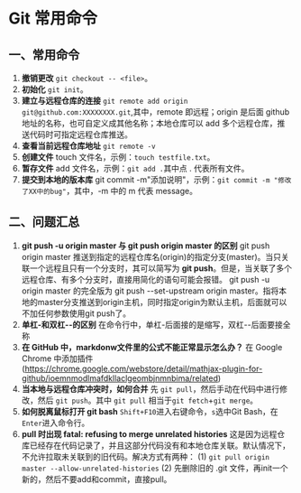 # Git 常用命令

## 一、常用命令
1. **撤销更改** `git checkout -- <file>`。
2. **初始化** `git init`。
3. **建立与远程仓库的连接** `git remote add origin git@github.com:XXXXXXXX.git`,其中，remote 即远程；origin 是后面 github 地址的名称，也可自定义成其他名称；本地仓库可以 add 多个远程仓库，推送代码时可指定远程仓库推送。
4. **查看当前远程仓库地址** `git remote -v`
5. **创建文件** touch 文件名，示例：`touch testfile.txt`。
6. **暂存文件** add 文件名，示例：`git add .`其中点 . 代表所有文件。
7. **提交到本地的版本库** git commit -m"添加说明"，示例：`git commit -m "修改了XX中的bug"`，其中，-m 中的 m 代表 message。

## 二、问题汇总
1. **git push -u origin master 与 git push origin master 的区别**
git push origin master 推送到指定的远程仓库名(origin)的指定分支(master)。当只关联一个远程且只有一个分支时，其可以简写为 **git push**。但是，当关联了多个远程仓库、有多个分支时，直接用简化的语句可能会报错。
git push -u origin master 的完全版为 git push --set-upstream origin master。指将本地的master分支推送到origin主机，同时指定origin为默认主机，后面就可以不加任何参数使用git push了。  
2. **单杠-和双杠--的区别**
   在命令行中，单杠-后面接的是缩写，双杠--后面要接全称
3. **在 GitHub 中，markdonw文件里的公式不能正常显示怎么办？**
   在 Google Chrome 中添加插件(https://chrome.google.com/webstore/detail/mathjax-plugin-for-github/ioemnmodlmafdkllaclgeombjnmnbima/related)
4. **当本地与远程仓库冲突时，如何合并** 先 `git pull`，然后手动在代码中进行修改，然后 `git push`。其中 `git pull` 相当于`git fetch`+`git merge`。
5. **如何脱离鼠标打开 git bash** `Shift+F10`进入右键命令，`s`选中Git Bash，在`Enter`进入命令行。
6. **pull 时出现 fatal: refusing to merge unrelated histories** 这是因为远程仓库已经存在代码记录了，并且这部分代码没有和本地仓库关联。默认情况下，不允许拉取未关联到的旧代码。解决方式有两种：
   (1) `git pull origin master --allow-unrelated-histories`
   (2) 先删除旧的 .git 文件，再init一个新的，然后不要add和commit，直接pull。
   